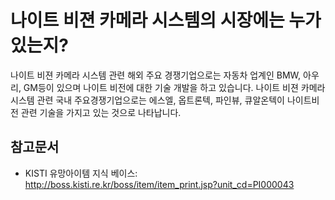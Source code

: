 # 나이트 비젼 카메라 시스템의 시장에는 누가있는지?
나이트 비젼 카메라 시스템 관련 해외 주요 경쟁기업으로는 자동차 업계인 BMW, 아우리, GM등이 있으며 나이트 비전에 대한 기술 개발을 하고 있습니다.
나이트 비젼 카메라 시스템 관련 국내 주요경쟁기업으로는 에스엘, 옵트론텍, 파인뷰, 큐알온텍이 나이트비전 관련 기술을 가지고 있는 것으로 나타납니다.
 
## 참고문서
- KISTI 유망아이템 지식 베이스: http://boss.kisti.re.kr/boss/item/item_print.jsp?unit_cd=PI000043
